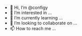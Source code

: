 - 👋 Hi, I’m @configy
- 👀 I’m interested in ...
- 🌱 I’m currently learning ...
- 💞️ I’m looking to collaborate on ...
- 📫 How to reach me ...

<!---
configy/configy is a ✨ special ✨ repository because its `README.md` (this file) appears on your GitHub profile.
You can click the Preview link to take a look at your changes.
--->
